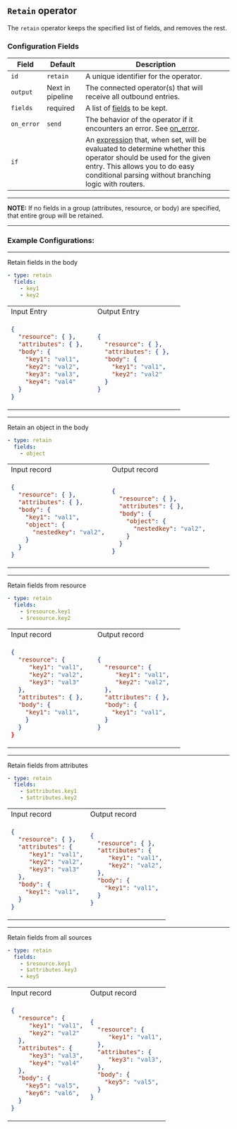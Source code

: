 ## `Retain` operator

The `retain` operator keeps the specified list of fields, and removes the rest.

### Configuration Fields

| Field      | Default          | Description |
| ---        | ---              | ---         |
| `id`       | `retain`         | A unique identifier for the operator. |
| `output`   | Next in pipeline | The connected operator(s) that will receive all outbound entries. |
| `fields`   | required         | A list of [fields](/docs/types/field.md) to be kept. |
| `on_error` | `send`           | The behavior of the operator if it encounters an error. See [on_error](/docs/types/on_error.md). |
| `if`       |                  | An [expression](/docs/types/expression.md) that, when set, will be evaluated to determine whether this operator should be used for the given entry. This allows you to do easy conditional parsing without branching logic with routers. |
<hr>
<b>NOTE:</b> If no fields in a group (attributes, resource, or body) are specified, that entire group will be retained.
<hr>

### Example Configurations:

<hr>
Retain fields in the body

```yaml
- type: retain
  fields:
    - key1
    - key2
```

<table>
<tr><td> Input Entry </td> <td> Output Entry </td></tr>
<tr>
<td>

```json
{
  "resource": { },
  "attributes": { },  
  "body": {
    "key1": "val1",
    "key2": "val2",
    "key3": "val3",
    "key4": "val4"
  }
}
```

</td>
<td>

```json
{
  "resource": { },
  "attributes": { },  
  "body": {
    "key1": "val1",
    "key2": "val2"
  }
}
```

</td>
</tr>
</table>

<hr>
Retain an object in the body

```yaml
- type: retain
  fields:
    - object
```

<table>
<tr><td> Input record </td> <td> Output record </td></tr>
<tr>
<td>

```json
{
  "resource": { },
  "attributes": { },  
  "body": {
    "key1": "val1",
    "object": {
      "nestedkey": "val2",
    }
  }
}
```

</td>
<td>

```json
{
  "resource": { },
  "attributes": { },  
  "body": {
    "object": {
      "nestedkey": "val2",
    }
  }
}
```

</td>
</tr>
</table>

<hr>
Retain fields from resource

```yaml
- type: retain
  fields:
    - $resource.key1
    - $resource.key2
```

<table>
<tr><td> Input record </td> <td> Output record </td></tr>
<tr>
<td>

```json
{
  "resource": { 
     "key1": "val1",
     "key2": "val2",
     "key3": "val3"
  },
  "attributes": { },  
  "body": {
    "key1": "val1",
    }
  }
}
```

</td>
<td>

```json
{
  "resource": { 
     "key1": "val1",
     "key2": "val2",
  },
  "attributes": { },  
  "body": { 
    "key1": "val1",
  }
}
```

</td>
</tr>
</table>

<hr>
Retain fields from attributes

```yaml
- type: retain
  fields:
    - $attributes.key1
    - $attributes.key2
```

<table>
<tr><td> Input record </td> <td> Output record </td></tr>
<tr>
<td>

```json
{
  "resource": { },
  "attributes": { 
     "key1": "val1",
     "key2": "val2",
     "key3": "val3"
  },  
  "body": { 
    "key1": "val1",
  }
}
```

</td>
<td>

```json
{
  "resource": { },
  "attributes": { 
     "key1": "val1",
     "key2": "val2",
  },  
  "body": { 
    "key1": "val1",
  }
}
```

</td>
</tr>
</table>

<hr>
Retain fields from all sources

```yaml
- type: retain
  fields:
    - $resource.key1
    - $attributes.key3
    - key5
```

<table>
<tr><td> Input record </td> <td> Output record </td></tr>
<tr>
<td>

```json
{
  "resource": { 
     "key1": "val1",
     "key2": "val2"
  },
  "attributes": { 
     "key3": "val3",
     "key4": "val4"
  },  
  "body": { 
    "key5": "val5",
    "key6": "val6",
  }
}
```

</td>
<td>

```json
{
  "resource": { 
     "key1": "val1",
  },
  "attributes": { 
     "key3": "val3",
  },  
  "body": { 
    "key5": "val5",
  }
}
```

</td>
</tr>
</table>